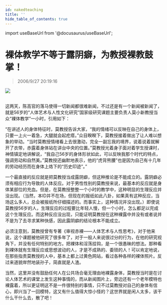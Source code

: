 ```yaml
---
id: nakedteaching
title: ''
hide_table_of_contents: true
---
```


import useBaseUrl from '@docusaurus/useBaseUrl';

# 裸体教学不等于露阴癖，为教授裸教鼓掌！

> 2006/9/27 20:19:16

<div style={{textAlign: 'center'}}>
<img src={useBaseUrl('https://gateway.ipfscdn.io/ipfs/QmXSnds2BF97yuZwYAMLwrpjQcuPcm22WGsFmBJfWFTEUM/essays/nakedteaching/1.jpeg')} /><br/><br/>
</div>

这两天，陈高官的落马使得一切新闻都很难新闻，不过还是有一个新闻被新闻了，就是56岁的“人体艺术与人性文化研究”国家级研究课题主要负责人莫小新教授当众“裸体教学”一小时，引用如下：
 
“在讲述人的身体特征时，莫教授告诉大家，“我的情绪可以反映在自己的身体上，只要一上火一着急，大腿就会起疙瘩。”众目睽睽下，莫教授接着做出了让人难以想象的举动。“当时莫教授情绪看上去很激动，完全一副忘我的境界，说着说着就解开了衣带，赤露着身体站在讲台中央的位置。”莫教授光着身子面对着学生授课时，神情镇定地讲解说，“我自己56岁的身体形状如此，可以反映我那个时代的特点，强调劳动和自然美。”莫教授还幽默地表示，他的“虎背熊腰”也是因为自己有十几年的劳动经历而在身体上烙下的“历史印迹”。”

一个最直接的反应就是把莫教授当成露阴癖，但这种推论是不能成立的。露阴癖必须有相应行为导致的人体反应。对于男性性别的莫教授来说，最基本的反应就是身体某部位的充血。但是，在莫教授整整一个小时的教学中，这种明显的生理反应并没出现。（当然，本ID并不在场，但现在的报纸如此八卦，如果真有这种反应，当场这么多人，总会被报纸所仔细描述的。而事实上，这种情况并没出现。）即使说莫教授56岁的人，生理反应的过程要比年轻人慢，但一个小时，怎么都足以完成这个生理反应。而这种反应没出现，只能证明莫教授在这种裸露中并没有或者说并不是为了去寻求某种快感，因此露阴癖的结论根本不能成立。
 
必须注意到，莫教授曾有专著《审视赤裸——人体艺术与人性思考》，对于他来说，这个课题被他研究了很多年了，对于一般人来说很过分的行为，在他的研究视角下，并没有任何特别的地方。把裸体和淫荡挂钩，是一个很愚昧的想法。那种看到裸体就有生理反应或思想波动的人，才是不成熟的、委琐的人！可以肯定地说，在那些指责莫教授的人中，基本上都上过黄色网站，看过各种各样的裸体照片。反过来道貌岸然地装孙子，简直就是人渣。
 
当然，这里并没有鼓励任何人在公共场合毫无理由地裸露身体，莫教授当时是在讨论人体艺术的课堂上发生这种事情的，而从新闻图片上，旁边还有一个老年模特也裸露着，所以更证明这不是一件很特别的事情，只不过莫教授对自己的身体有信心，即兴当了一回模特，这又有什么值得大惊小怪的？这世界就是闲人太多，该干什么干什么去，散了吧！ 